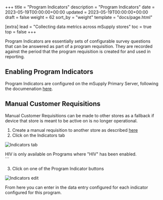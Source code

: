+++
title = "Program Indicators"
description = "Program Indicators"
date = 2023-05-19T00:00:00+00:00
updated = 2023-05-19T00:00:00+00:00
draft = false
weight = 62
sort_by = "weight"
template = "docs/page.html"

[extra]
lead = "Collecting data metrics across mSupply stores"
toc = true
top = false
+++

Program Indicators are essentially sets of configurable survey questions that can be answered as part of a program requisition. They are recorded against the period that the program requisition is created for and used in reporting.

## Enabling Program Indicators

Program Indicators are configured on the mSupply Primary Server, following the documenation [here](https://docs.msupply.org.nz/items:programs#adding_indicators_to_a_program).

## Manual Customer Requisitions

Manual Customer Requisitions can be made to other stores as a fallback if device that store is meant to be active on is no longer operational.

1. Create a manual requisition to another store as described [here](/docs/distribution/requisitions/#manual-requisition)
2. Click on the Indicators tab

![Indicators tab](/docs/programs/images/indicators.png)

<div class='note'>
HIV is only available on Programs where "HIV" has been enabled.
</div>```

3. Click on one of the Program Indicator buttons

![Indicators edit](/docs/programs/images/indicators_edit.png)

From here you can enter in the data entry configured for each indicator configured for this program.
